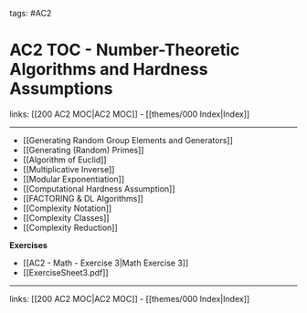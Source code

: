 tags: #AC2

# AC2 TOC - Number-Theoretic Algorithms and Hardness Assumptions

links: [[200 AC2 MOC|AC2 MOC]] - [[themes/000 Index|Index]]

---

- [[Generating Random Group Elements and Generators]]
- [[Generating (Random) Primes]]
- [[Algorithm of Euclid]]
- [[Multiplicative Inverse]]
- [[Modular Exponentiation]]
- [[Computational Hardness Assumption]]
- [[FACTORING & DL Algorithms]]
- [[Complexity Notation]]
- [[Complexity Classes]]
- [[Complexity Reduction]]

**Exercises**

- [[AC2 - Math - Exercise 3|Math Exercise 3]]
- [[ExerciseSheet3.pdf]]

---
links: [[200 AC2 MOC|AC2 MOC]] - [[themes/000 Index|Index]]